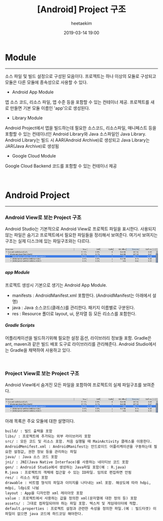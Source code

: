 ﻿---
title: "[Android] Project 구조"
layout: post
date: 2019-03-14 19:00
image: /assets/images/markdown.jpg
headerImage: false
tag:
- android
category: blog
author: heetaekim
description: Android Project 구조를 이해하자!
---
# Module
---
소스 파일 및 빌드 설정으로 구성된 모음이다. 프로젝트는 하나 이상의 모듈로 구성되고 모듈은 다른 모듈에 종속성으로 사용할 수 있다. 
* Android App Module

 앱 소스 코드, 리소스 파일, 앱 수준 등을 포함할 수 있는 컨테이너 제공. 프로젝트를 새로 만들면 기본 모듈 이름인 'app'으로 생성된다.

* Library Module

 Android Project에서 앱을 빌드하는데 필요한 소스코드, 리소스파일, 매니페스트 등을 포함할 수 있는 컨테이너인 Android Library와 Java 소스파일인 Java Library. Android Library는 빌드 시 AAR(Android Archive)로 생성되고 Java Library는 JAR(Java Archive)로 생성됨

* Google Cloud Module

 Google Cloud Backend 코드를 포함할 수 있는 컨테이너 제공

&nbsp;&nbsp;&nbsp;&nbsp;
# Android Project
---
### Android View로 보는 Project 구조
Android Studio는 기본적으로 Android View로 프로젝트 파일을 표시한다. 사용되지 않는 파일은 숨기고 프로젝트에서 필요한 파일들을 정리해서 보여준다. 여기서 보여지는 구조는 실제 디스크에 있는 파일구조와는 다르다.

![Android View](/assets/images/post/2019-03-12-Dictionary-Key-Garbage/2019-03-12-result-garbage.jpg)

##### app Module
프로젝트 생성시 기본으로 생기는 Android App Module.
* manifests : AndroidManifest.xml 포함한다. (AndroidManifest는 아래에서 설명)
* java : Java 소스코드(클래스)를 관리한다. 패키지 이름별로 구분된다.
* res : Resource 폴더로 layout, ui, 문자열 등 모든 리소스를 포함한다.

##### Gradle Scripts
어플리케이션을 빌드하기위해 필요한 설정 옵션, 라이브러리 정보들 포함. Gradle은 ant, maven과 같은 빌드 배포 도구로 라이브러리를 관리해준다. Android Studio에서는 Gradle을 채택하여 사용하고 있다. 

&nbsp;
### Project View로 보는 Project 구조
Android View에서 숨겨진 모든 파일을 포함하여 프로젝트의 실제 파일구조를 보여준다.

![Project View](/assets/images/post/2019-03-12-Dictionary-Key-Garbage/2019-03-12-result-garbage.jpg)

아래 목록은 주요 모듈에 대한 설명이다.
```
build/ : 빌드 출력을 포함
libs/ : 프로젝트에 추가되는 외부 라이브러리 포함
src/ : 모든 코드 및 리소스 포함. 처음 실행될 때 MainActivity 클래스를 이용한다.
AndroidMenifest.xml : AndroidManifest는 안드로이드 어플리케이션을 구동하는데 필요한 설정값, 권한 정보 등을 관리하는 파일
java/ : Java 소스 코드 포함
jni/ : JNI(Java Native Interface)를 사용하는 네이티브 코드 포함
gen/ : Android Studio에서 생성하는 Java파일 포함(예 : R.java)
R.java : 프로젝트의 객체에 접근할 수 있는 ID파일. 임의로 편집하면 안됨
res/ : 리소스 파일 포함
drawable : 비트맵 형식의 파일과 이미지를 나타내는 xml 포함. 해상도에 따라 hdpi, mdpi, ldpi로 나뉨
layout : App을 디자인한 xml 레이아웃 포함
value : 프로젝트에서 사용하는 값을 정의한 xml(문자열에 대한 정의 등) 포함
assets/ : 그대로 컴파일되어야 하는 파일 포함. 텍스처 및 게임데이터에 적합.
default.properties : 프로젝트 설정과 관련한 속성을 정의한 파일.(예 : 빌드타겟) 이 파일이 없으면 java 코드에 하드코딩 해야한다.

```



